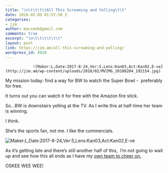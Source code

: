 ```yaml
---
title: "\n\t\t\t\tAll This Screaming and Yelling\t\t"
date: 2018-02-05 01:57:50 Z
categories:
- jim
author: macseek@gmail.com
comments: true
excerpt: "\n\t\t\t\t\t\t"
layout: post
link: https://jim.am/all-this-screaming-and-yelling/
wordpress_id: 4928
---
```


				![Maker:L,Date:2017-8-24,Ver:5,Lens:Kan03,Act:Kan02,E-ve](http://jim.am/wp-content/uploads/2018/02/MVIMG_20180204_192154.jpg)


My mission today: find a way for BW to watch the Super Bowl -  preferably for free.




It turns out you can watch it for free with the Amazon fire stick.




So…BW is downstairs yelling at the TV. As I write this at half-time her team is winning.




I think.




She’s the sports fan, not me. I like the commercials.


![Maker:L,Date:2017-8-24,Ver:5,Lens:Kan03,Act:Kan02,E-ve](http://jim.am/wp-content/uploads/2018/02/MVIMG_20180204_202055-1.jpg)


As it’s getting late and there’s still another half of this,  I’m not going to wait up and see how this all ends as I have my [own team to cheer on. ](http://tigercats.ca)




OSKEE WEE WEE!


		
